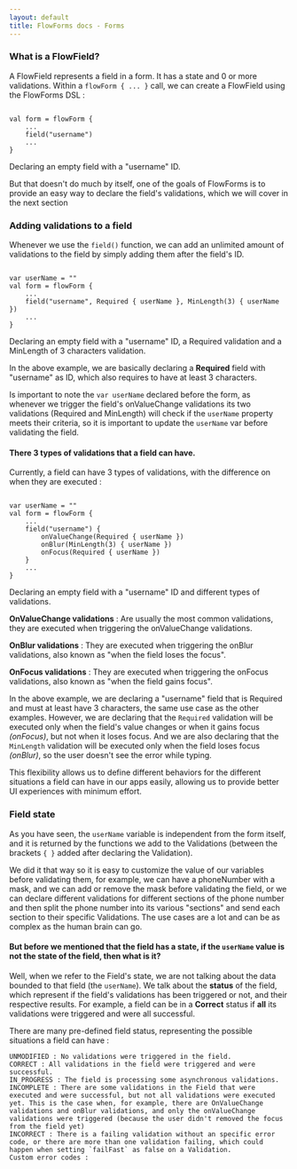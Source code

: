 ```yaml
---
layout: default
title: FlowForms docs - Forms
---
```


### What is a FlowField?

A FlowField represents a field in a form. It has a state and 0 or more validations. 
Within a `flowForm { ... }` call, we can create a FlowField using the FlowForms DSL :

<pre><code class="kotlin">
val form = flowForm {
    ...
    field("username")
    ...
}
</code></pre>
<p class="comment">Declaring an empty field with a "username" ID. </p>

But that doesn't do much by itself, one of the goals of FlowForms is to provide an easy way to declare the field's validations, which we will cover in the next section

### Adding validations to a field

Whenever we use the `field()` function, we can add an unlimited amount of validations to the field by simply adding them after the field's ID.

<pre><code class="kotlin">
var userName = ""
val form = flowForm {
    ...
    field("username", Required { userName }, MinLength(3) { userName })
    ...
}
</code></pre>
<p class="comment">Declaring an empty field with a "username" ID, a Required validation and a MinLength of 3 characters validation. </p>

In the above example, we are basically declaring a **Required** field with "username" as ID, which also requires to have at least 3 characters. 

Is important to note the `var userName` declared before the form, as whenever we trigger the field's onValueChange validations its two validations (Required and MinLength) will check if the `userName` property meets their criteria, so it is important to update the `userName` var before validating the field.

#### There 3 types of validations that a field can have.

Currently, a field can have 3 types of validations, with the difference on when they are executed :
<pre><code class="kotlin">
var userName = ""
val form = flowForm {
    ...
    field("username") {
        onValueChange(Required { userName })
        onBlur(MinLength(3) { userName })
        onFocus(Required { userName })
    }
    ...
}
</code></pre>
<p class="comment">Declaring an empty field with a "username" ID and different types of validations. </p>

**OnValueChange validations** : Are usually the most common validations, they are executed when triggering the onValueChange validations.

**OnBlur validations** : They are executed when triggering the onBlur validations, also known as "when the field loses the focus".

**OnFocus validations** : They are executed when triggering the onFocus validations, also known as "when the field gains focus".

In the above example, we are declaring a "username" field that is Required and must at least have 3 characters, the same use case as the other examples. However, we are declaring that the `Required` validation will be executed only when the field's value changes or when it gains focus _(onFocus)_, but not when it loses focus. And we are also declaring that the `MinLength` validation will be executed only when the field loses focus _(onBlur)_, so the user doesn't see the error while typing.

This flexibility allows us to define different behaviors for the different situations a field can have in our apps easily, allowing us to provide better UI experiences with minimum effort.


### Field state

As you have seen, the `userName` variable is independent from the form itself, and it is returned by the functions we add to the Validations (between the brackets `{ }` added after declaring the Validation). 

We did it that way so it is easy to customize the value of our variables before validating them, for example, we can have a phoneNumber with a mask, and we can add or remove the mask before validating the field, or we can declare different validations for different sections of the phone number and then split the phone number into its various "sections" and send each section to their specific Validations. The use cases are a lot and can be as complex as the human brain can go.

#### But before we mentioned that the field has a state, if the `userName` value is not the state of the field, then what is it?

Well, when we refer to the Field's state, we are not talking about the data bounded to that field (the `userName`). We talk about the **status** of the field, which represent if the field's validations has been triggered or not, and their respective results. For example, a field can be in a **Correct** status if **all** its validations were triggered and were all successful.

There are many pre-defined field status, representing the possible situations a field can have : 

    UNMODIFIED : No validations were triggered in the field.
    CORRECT : All validations in the field were triggered and were successful.
    IN_PROGRESS : The field is processing some asynchronous validations.
    INCOMPLETE : There are some validations in the Field that were executed and were successful, but not all validations were executed yet. This is the case when, for example, there are OnValueChange validations and onBlur validations, and only the onValueChange validations were triggered (because the user didn't removed the focus from the field yet)
    INCORRECT : There is a failing validation without an specific error code, or there are more than one validation failing, which could happen when setting `failFast` as false on a Validation.
    Custom error codes : 